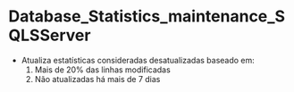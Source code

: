 # Database_Statistics_maintenance_SQLSServer

- Atualiza estatísticas consideradas desatualizadas baseado em:
    1) Mais de 20% das linhas modificadas
    2) Não atualizadas há mais de 7 dias
